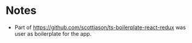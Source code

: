 # Notes
- Part of https://github.com/scottjason/ts-boilerplate-react-redux was user as boilerplate for the app.
